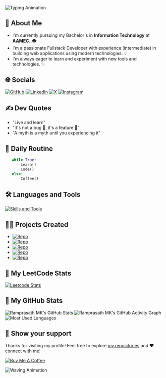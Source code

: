 ![Typing Animation](https://readme-typing-svg.herokuapp.com/?color=AF69EF&size=35&center=true&vCenter=true&width=1000&lines=Hi,👋+I'm+Ramprasath+M+K;Welcome+to+my+profile😊!&font=JetBrains+Mono)

<!-- 
  * Simple is better than complex!
  * Complex is better than complicated
  * Now is better than never
  * Readability counts
-->

[AAMEC]: https://www.aamec.edu.in/

<!-- [![Profile Views Count](https://visitcount.itsvg.in/api?id=ramprasathmk&icon=6&color=1)](https://visitcount.itsvg.in) -->

## 🚀 About Me
- I'm currently pursuing my Bachelor's in **Information Technology** at [**AAMEC**][AAMEC]. 🎓
- I'm a passionate Fullstack Developer with experience (intermediate) in building web applications using modern technologies. 💡
- I'm always eager to learn and experiment with new tools and technologies. ✨

## 🌐 Socials
[![GitHub](https://img.shields.io/badge/GitHub-%23121011.svg?logo=github&logoColor=white)](https://github.com/ramprasathmk)
[![LinkedIn](https://img.shields.io/badge/-LinkedIn-0077B5?logo=linkedin&logoColor=white)](https://linkedin.com/in/ramprasathmk053)
[![X](https://img.shields.io/badge/X-%23000000.svg?logo=X&logoColor=white)](https://x.com/ramprasathmk)
[![Instagram](https://img.shields.io/badge/Instagram-%23E4405F.svg?logo=Instagram&logoColor=white)](https://instagram.com/ramprasathmk_)

## ✍ Dev Quotes
- "Live and learn"
- "It's not a bug 🐞, it's a feature 🧾"
- "A myth is a myth until you experiencing it"


## 📅 Daily Routine
```python
   while True:
       Learn()
       Code()
   else:
       Coffee()
```

<!-- For more Icons, refer this link: `https://github.com/inttter/md-badges` -->


## 🛠 Languages and Tools
[![Skills and Tools](https://skillicons.dev/icons?i=docker,git,github,vscode,pycharm,eclipse,java,py,js,bootstrap,md,mongodb,express,react,nodejs&theme=light)](https://skillicons.dev)


## 👨‍💻 Projects Created
- [![Repo](https://img.shields.io/badge/-Automatic_Attendance_System_using_Face_Recognition-181717?logo=github&logoColor=white)](https://github.com/ramprasathmk/Automatic-Attendance-System-using-Face-Recognition)
- [![Repo](https://img.shields.io/badge/-Soft_Computing_Lab_Exercises-181717?logo=github&logoColor=white)](https://github.com/ramprasathmk/Soft-Computing-Lab-2024)
- [![Repo](https://img.shields.io/badge/-Ride_Share-181717?logo=github&logoColor=white)](https://github.com/ramprasathmk/Ride-Share)
- [![Repo](https://img.shields.io/badge/-Simple_Python_Music_Player-181717?logo=github&logoColor=white)](https://github.com/ramprasathmk/Simple-Python-Music-Player)
- [![Repo](https://img.shields.io/badge/-Software_Personnel_Management_System-181717?logo=github&logoColor=white)](https://github.com/ramprasathmk/Software-Personnel-Management-System)


## 🧩 My LeetCode Stats
[![Leetcode Stats](https://leetcard.jacoblin.cool/ramprasathmk?ext=contest&theme=dark)](https://leetcode.com/u/ramprasathmk/)


## 🎲 My GitHub Stats
![Ramprasath MK's GitHub Stats](https://github-readme-stats.vercel.app/api?username=ramprasathmk&theme=dark&show_icons=true)
![Ramprasath MK's GitHub Activity Graph](https://github-readme-activity-graph.vercel.app/graph?username=ramprasathmk&theme=react-dark)
![Most Used Languages](https://github-readme-stats.vercel.app/api/top-langs/?username=ramprasathmk&theme=dark&hide_border=false&include_all_commits=false&count_private=false&layout=compact)


## 🤝 Show your support

Thanks for visiting my profile! Feel free to explore [my repositories](https://github.com/ramprasathmk?tab=repositories) and ❤️ connect with me!

[![Buy Me A Coffee](https://img.shields.io/badge/Buy%20Me%20a%20Coffee-ffdd00?&logo=buy-me-a-coffee&logoColor=black)](#)

![Waving Animation](https://capsule-render.vercel.app/api?type=waving&color=gradient&customColorList=6,11,20&height=170&section=footer&fontSize=42&fontColor=fff&animation=twinkling)


<!---
ramprasathmk/ramprasathmk is a ✨ special ✨ repository because its `README.md` (this file) appears on your GitHub profile.
You can click the Preview link to take a look at your changes.
--->
